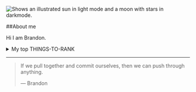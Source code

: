 <picture><source media="(prefers-color-scheme: dark)" srcset="https://user-images.githubusercontent.com/25423296/163456776-7f95b81a-f1ed-45f7-b7ab-8fa810d529fa.png"><source media="(prefers-color-scheme: light)" srcset="https://user-images.githubusercontent.com/25423296/163456779-a8556205-d0a5-45e2-ac17-42d089e3c3f8.png"><img alt="Shows an illustrated sun in light mode and a moon with stars in darkmode." src="https://user-images.githubusercontent.com/25423296/163456779-a8556205-d0a5-45e2-ac17-42d089e3c3f8.png"></picture>

##About me

Hi I am Brandon.

<details><summary>My top THINGS-TO-RANK</summary>

| Rank | Languages |
|-----:|-----------|
| 1| Javascript|
| 2| Python |
| 3| SQL 
  
 </details>
 
 ---
 > If we pull together and commit ourselves, then we can push through anything.
 > 
 > — Brandon

